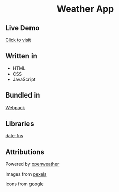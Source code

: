 <h1 align="center"><strong>Weather App</strong></h1>

## Live Demo

[Click to visit](https://xari4808.github.io/weather-app/)

## Written in

<ul>
    <li>HTML</li>
    <li>CSS</li>
    <li>JavaScript</li>
</ul>

## Bundled in

<a href="webpack.js.org">Webpack</a>

## Libraries

<a href="https://date-fns.org/">date-fns</a>

## Attributions

<p>Powered by <a href="https://openweathermap.org/">openweather</a></p>
<p>Images from <a href="https://www.pexels.com/">pexels</a></p>
<p>Icons from <a href="https://fonts.google.com/icons">google</a?</p>
